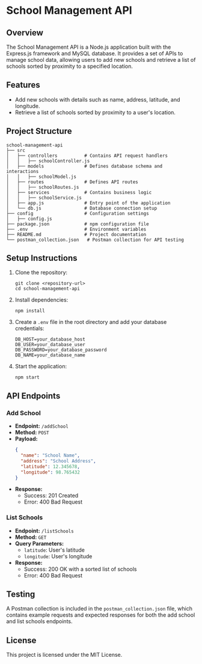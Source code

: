 # School Management API

## Overview
The School Management API is a Node.js application built with the Express.js framework and MySQL database. It provides a set of APIs to manage school data, allowing users to add new schools and retrieve a list of schools sorted by proximity to a specified location.

## Features
- Add new schools with details such as name, address, latitude, and longitude.
- Retrieve a list of schools sorted by proximity to a user's location.

## Project Structure
```
school-management-api
├── src
│   ├── controllers          # Contains API request handlers
│   │   ├── schoolController.js
│   ├── models               # Defines database schema and interactions
│   │   ├── schoolModel.js
│   ├── routes               # Defines API routes
│   │   ├── schoolRoutes.js
│   ├── services             # Contains business logic
│   │   ├── schoolService.js
│   ├── app.js               # Entry point of the application
│   └── db.js                # Database connection setup
├── config                   # Configuration settings
│   ├── config.js
├── package.json             # npm configuration file
├── .env                     # Environment variables
├── README.md                # Project documentation
└── postman_collection.json   # Postman collection for API testing
```

## Setup Instructions
1. Clone the repository:
   ```
   git clone <repository-url>
   cd school-management-api
   ```

2. Install dependencies:
   ```
   npm install
   ```

3. Create a `.env` file in the root directory and add your database credentials:
   ```
   DB_HOST=your_database_host
   DB_USER=your_database_user
   DB_PASSWORD=your_database_password
   DB_NAME=your_database_name
   ```

4. Start the application:
   ```
   npm start
   ```

## API Endpoints

### Add School
- **Endpoint:** `/addSchool`
- **Method:** `POST`
- **Payload:** 
  ```json
  {
    "name": "School Name",
    "address": "School Address",
    "latitude": 12.345678,
    "longitude": 98.765432
  }
  ```
- **Response:** 
  - Success: 201 Created
  - Error: 400 Bad Request

### List Schools
- **Endpoint:** `/listSchools`
- **Method:** `GET`
- **Query Parameters:**
  - `latitude`: User's latitude
  - `longitude`: User's longitude
- **Response:** 
  - Success: 200 OK with a sorted list of schools
  - Error: 400 Bad Request

## Testing
A Postman collection is included in the `postman_collection.json` file, which contains example requests and expected responses for both the add school and list schools endpoints. 

## License
This project is licensed under the MIT License.